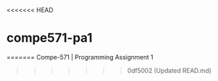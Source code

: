 <<<<<<< HEAD
# compe571-pa1
=======
Compe-571 | Programming Assignment 1
>>>>>>> 0df5002 (Updated READ.md)
